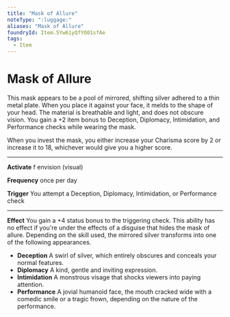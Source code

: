 ```yaml
---
title: "Mask of Allure"
noteType: ":luggage:"
aliases: "Mask of Allure"
foundryId: Item.5Yw61yQfYO01sfAe
tags:
  - Item
---
```


# Mask of Allure

This mask appears to be a pool of mirrored, shifting silver adhered to a thin metal plate. When you place it against your face, it melds to the shape of your head. The material is breathable and light, and does not obscure vision. You gain a +2 item bonus to Deception, Diplomacy, Intimidation, and Performance checks while wearing the mask.

When you invest the mask, you either increase your Charisma score by 2 or increase it to 18, whichever would give you a higher score.

* * *

**Activate** f envision (visual)

**Frequency** once per day

**Trigger** You attempt a Deception, Diplomacy, Intimidation, or Performance check

* * *

**Effect** You gain a +4 status bonus to the triggering check. This ability has no effect if you're under the effects of a disguise that hides the mask of allure. Depending on the skill used, the mirrored silver transforms into one of the following appearances.

*   **Deception** A swirl of silver, which entirely obscures and conceals your normal features.
*   **Diplomacy** A kind, gentle and inviting expression.
*   **Intimidation** A monstrous visage that shocks viewers into paying attention.
*   **Performance** A jovial humanoid face, the mouth cracked wide with a comedic smile or a tragic frown, depending on the nature of the performance.
